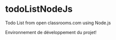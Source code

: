 # todoListNodeJs
Todo List from open classrooms.com using Node.js

Environnement de développement du projet!
